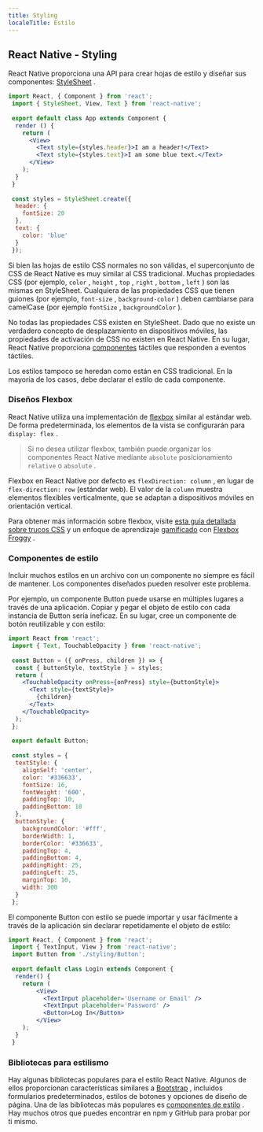 ```yaml
---
title: Styling
localeTitle: Estilo
---
```

## React Native - Styling

React Native proporciona una API para crear hojas de estilo y diseñar sus componentes: [StyleSheet](https://facebook.github.io/react-native/docs/stylesheet) .

```jsx
import React, { Component } from 'react'; 
 import { StyleSheet, View, Text } from 'react-native'; 
 
 export default class App extends Component { 
  render () { 
    return ( 
      <View> 
        <Text style={styles.header}>I am a header!</Text> 
        <Text style={styles.text}>I am some blue text.</Text> 
      </View> 
    ); 
  } 
 } 
 
 const styles = StyleSheet.create({ 
  header: { 
    fontSize: 20 
  }, 
  text: { 
    color: 'blue' 
  } 
 }); 
```

Si bien las hojas de estilo CSS normales no son válidas, el superconjunto de CSS de React Native es muy similar al CSS tradicional. Muchas propiedades CSS (por ejemplo, `color` , `height` , `top` , `right` , `bottom` , `left` ) son las mismas en StyleSheet. Cualquiera de las propiedades CSS que tienen guiones (por ejemplo, `font-size` , `background-color` ) deben cambiarse para camelCase (por ejemplo `fontSize` , `backgroundColor` ).

No todas las propiedades CSS existen en StyleSheet. Dado que no existe un verdadero concepto de desplazamiento en dispositivos móviles, las propiedades de activación de CSS no existen en React Native. En su lugar, React Native proporciona [componentes](https://facebook.github.io/react-native/docs/handling-touches#touchables) táctiles que responden a eventos táctiles.

Los estilos tampoco se heredan como están en CSS tradicional. En la mayoría de los casos, debe declarar el estilo de cada componente.

### Diseños Flexbox

React Native utiliza una implementación de [flexbox](https://facebook.github.io/react-native/docs/flexbox) similar al estándar web. De forma predeterminada, los elementos de la vista se configurarán para `display: flex` .

> Si no desea utilizar flexbox, también puede organizar los componentes React Native mediante `absolute` posicionamiento `relative` o `absolute` .

Flexbox en React Native por defecto es `flexDirection: column` , en lugar de `flex-direction: row` (estándar web). El valor de la `column` muestra elementos flexibles verticalmente, que se adaptan a dispositivos móviles en orientación vertical.

Para obtener más información sobre flexbox, visite [esta guía detallada sobre trucos CSS](https://css-tricks.com/snippets/css/a-guide-to-flexbox/) y un enfoque de aprendizaje [gamificado](http://flexboxfroggy.com/) con [Flexbox Froggy](http://flexboxfroggy.com/) .

### Componentes de estilo

Incluir muchos estilos en un archivo con un componente no siempre es fácil de mantener. Los componentes diseñados pueden resolver este problema.

Por ejemplo, un componente Button puede usarse en múltiples lugares a través de una aplicación. Copiar y pegar el objeto de estilo con cada instancia de Button sería ineficaz. En su lugar, cree un componente de botón reutilizable y con estilo:

```jsx
import React from 'react'; 
 import { Text, TouchableOpacity } from 'react-native'; 
 
 const Button = ({ onPress, children }) => { 
  const { buttonStyle, textStyle } = styles; 
  return ( 
    <TouchableOpacity onPress={onPress} style={buttonStyle}> 
      <Text style={textStyle}> 
        {children} 
      </Text> 
    </TouchableOpacity> 
  ); 
 }; 
 
 export default Button; 
 
 const styles = { 
  textStyle: { 
    alignSelf: 'center', 
    color: '#336633', 
    fontSize: 16, 
    fontWeight: '600', 
    paddingTop: 10, 
    paddingBottom: 10 
  }, 
  buttonStyle: { 
    backgroundColor: '#fff', 
    borderWidth: 1, 
    borderColor: '#336633', 
    paddingTop: 4, 
    paddingBottom: 4, 
    paddingRight: 25, 
    paddingLeft: 25, 
    marginTop: 10, 
    width: 300 
  } 
 }; 
```

El componente Button con estilo se puede importar y usar fácilmente a través de la aplicación sin declarar repetidamente el objeto de estilo:

```jsx
import React, { Component } from 'react'; 
 import { TextInput, View } from 'react-native'; 
 import Button from './styling/Button'; 
 
 export default class Login extends Component { 
  render() { 
    return ( 
        <View> 
          <TextInput placeholder='Username or Email' /> 
          <TextInput placeholder='Password' /> 
          <Button>Log In</Button> 
        </View> 
    ); 
  } 
 } 
```

### Bibliotecas para estilismo

Hay algunas bibliotecas populares para el estilo React Native. Algunos de ellos proporcionan características similares a [Bootstrap](../../bootstrap/index.md) , incluidos formularios predeterminados, estilos de botones y opciones de diseño de página. Una de las bibliotecas más populares es [componentes de estilo](https://github.com/styled-components/styled-components) . Hay muchos otros que puedes encontrar en npm y GitHub para probar por ti mismo.